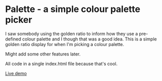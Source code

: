# Palette - a simple colour palette picker

I saw somebody using the golden ratio to inform how they
use a pre-defined colour palette and I though that was a good
idea. This is a simple golden ratio display for when I'm picking
a colour palette.

Might add some other features later.

All code in a single index.html file because that's cool.

[Live demo](https://palette.soydos.com)
